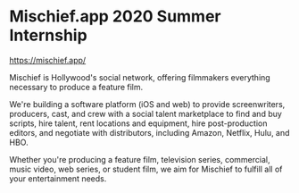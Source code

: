 # Mischief.app 2020 Summer Internship

https://mischief.app/

Mischief is Hollywood's social network, offering filmmakers everything necessary to produce a feature film. 

We're building a software platform (iOS and web) to provide screenwriters, producers, cast, and crew with a social talent marketplace to find and buy scripts, hire talent, rent locations and equipment, hire post-production editors, and negotiate with distributors, including Amazon, Netflix, Hulu, and HBO.

Whether you're producing a feature film, television series, commercial, music video, web series, or student film, we aim for Mischief to fulfill all of your entertainment needs.


